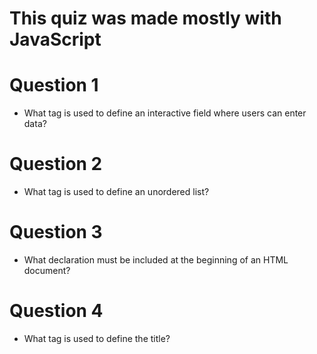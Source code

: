 # This quiz was made mostly with JavaScript #

# Question 1 #

* What tag is used to define an interactive field where users can enter data?

# Question 2 #

* What tag is used to define an unordered list?

# Question 3 #

* What declaration must be included at the beginning of an HTML document?

# Question 4 #

* What tag is used to define the title?